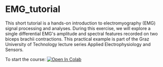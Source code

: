 # EMG_tutorial

This short tutorial is a hands-on introduction to electromyography (EMG) signal processing and analyses. During this exercise, we will explore a single differential EMG's amplitude and spectral features recorded on two biceps brachii contractions. This practical example is part of the Graz University of Technology lecture series Applied Electrophysiology and Sensors.

To start the course: [![Open In Colab](https://colab.research.google.com/assets/colab-badge.svg)](https://colab.research.google.com/github/luuleitner/EMG_tutorial/blob/master/EMG_processing.ipynb)
